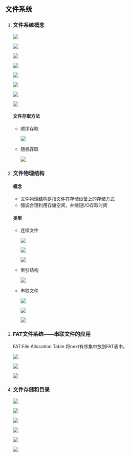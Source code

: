 ## 文件系统

1. ### 文件系统概念

   ![](9.assets/image-20200706094111746.png)

   ![](9.assets/image-20200706094137150.png)

   ![](9.assets/image-20200706094221443.png)

   ![](9.assets/image-20200706094320673.png)

   ![](9.assets/image-20200706094624176.png)

   ![](9.assets/image-20200706094801219.png)

   ![](9.assets/image-20200706094904286.png)

   ![](9.assets/image-20200706095112611.png)

   #### 文件存取方法

   - 顺序存取

     ![](9.assets/image-20200706095451067.png)

   - 随机存取

     ![](9.assets/image-20200706095549644.png)

   

2. ### 文件物理结构

   #### 概念

   - 文件物理结构是指文件在存储设备上的存储方式
   - 强调合理利用存储空间，并缩短I/O存取时间

   #### 类型

   - 连续文件

     ![](9.assets/image-20200706100044723.png)

     ![](9.assets/image-20200706100207559.png)

     ![](9.assets/image-20200706100230015.png)

   - 索引结构

     ![](9.assets/image-20200706100536008.png)

   - 串联文件

     ![](9.assets/image-20200706100737653.png)

     ![](9.assets/image-20200706100822608.png)

     ![](9.assets/image-20200706100839293.png)

3. ### FAT文件系统——串联文件的应用

   FAT:File Allocation Table	 将next有序集中放到FAT表中。

   ![](9.assets/image-20200706101521700.png)

   ![](9.assets/image-20200706101643216.png)

   ![](9.assets/image-20200706101844310.png)

4. ### 文件存储和目录

   ![](9.assets/image-20200706102545693.png)

   ![](9.assets/image-20200706102716129.png)

   ![](9.assets/image-20200706102848171.png)

   ![](9.assets/image-20200706103053678.png)

   ![](9.assets/image-20200706103204260.png)

   ![](9.assets/image-20200706103839355.png)